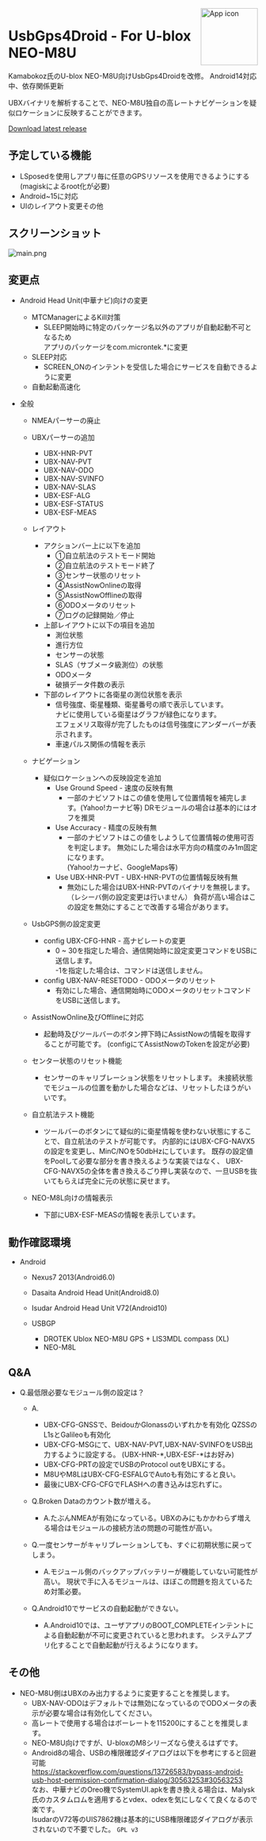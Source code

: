 <img align="right" alt="App icon" src="app-icon.png" height="115px">

 # UsbGps4Droid - For U-blox NEO-M8U
 
  Kamabokoz氏のU-blox NEO-M8U向けUsbGps4Droidを改修。
  Android14対応中、依存関係更新

  UBXバイナリを解析することで、NEO-M8U独自の高レートナビゲーションを疑似ロケーションに反映することができます。
  
  [Download latest release](../../releases)

  ## 予定している機能
  * LSposedを使用しアプリ毎に任意のGPSリソースを使用できるようにする(magiskによるroot化が必要)
  * Android~15に対応
  * UIのレイアウト変更その他
  
  ## スクリーンショット
  ![main.png](screenshots/main.png "main")
  ## 変更点
  * Android Head Unit(中華ナビ)向けの変更
    * MTCManagerによるKill対策
      * SLEEP開始時に特定のパッケージ名以外のアプリが自動起動不可となるため  
    アプリのパッケージをcom.microntek.\*に変更
    * SLEEP対応
      * SCREEN_ONのインテントを受信した場合にサービスを自動できるように変更
    * 自動起動高速化
  
  
  * 全般
    * NMEAパーサーの廃止
    * UBXパーサーの追加
      * UBX-HNR-PVT
      * UBX-NAV-PVT
      * UBX-NAV-ODO
      * UBX-NAV-SVINFO
      * UBX-NAV-SLAS
      * UBX-ESF-ALG
      * UBX-ESF-STATUS
      * UBX-ESF-MEAS
  
    * レイアウト
      * アクションバー上に以下を追加
        * ①自立航法のテストモード開始
        * ②自立航法のテストモード終了
        * ③センサー状態のリセット
        * ④AssistNowOnlineの取得
        * ⑤AssistNowOfflineの取得
        * ⑥ODOメータのリセット
        * ⑦ログの記録開始／停止
      * 上部レイアウトに以下の項目を追加
        * 測位状態  
        * 進行方位  
        * センサーの状態  
        * SLAS（サブメータ級測位）の状態  
        * ODOメータ
        * 破損データ件数の表示
      * 下部のレイアウトに各衛星の測位状態を表示  
        * 信号強度、衛星種類、衛星番号の順で表示しています。  
          ナビに使用している衛星はグラフが緑色になります。  
          エフェメリス取得が完了したものは信号強度にアンダーバーが表示されます。
        * 車速パルス関係の情報を表示
  
    * ナビゲーション
      * 疑似ロケーションへの反映設定を追加
        * Use Ground Speed - 速度の反映有無
          * 一部のナビソフトはこの値を使用して位置情報を補完します。(Yahoo!カーナビ等)
            DRモジュールの場合は基本的にはオフを推奨
        * Use Accuracy - 精度の反映有無
          * 一部のナビソフトはこの値をしようして位置情報の使用可否を判定します。
            無効にした場合は水平方向の精度のみ1m固定になります。  
          (Yahoo!カーナビ、GoogleMaps等)
        * Use UBX-HNR-PVT - UBX-HNR-PVTの位置情報反映有無
          * 無効にした場合はUBX-HNR-PVTのバイナリを無視します。（レシーバ側の設定変更は行いません）
            負荷が高い場合はこの設定を無効にすることで改善する場合があります。
  
    * UsbGPS側の設定変更
      * config UBX-CFG-HNR - 高ナビレートの変更
        * 0 ~ 30を指定した場合、通信開始時に設定変更コマンドをUSBに送信します。  
        -1を指定した場合は、コマンドは送信しません。
      * config UBX-NAV-RESETODO - ODOメータのリセット
        * 有効にした場合、通信開始時にODOメータのリセットコマンドをUSBに送信します。
  
    * AssistNowOnline及びOfflineに対応
      * 起動時及びツールバーのボタン押下時にAssistNowの情報を取得することが可能です。
        (configにてAssistNowのTokenを設定が必要)
  
    * センター状態のリセット機能
      * センサーのキャリブレーション状態をリセットします。
        未接続状態でモジュールの位置を動かした場合などは、リセットしたほうがいいです。
  
    * 自立航法テスト機能
      * ツールバーのボタンにて疑似的に衛星情報を使わない状態にすることで、自立航法のテストが可能です。
        内部的にはUBX-CFG-NAVX5の設定を変更し、MinC/NOを50dbHzにしています。
        既存の設定値をPoolして必要な部分を書き換えるような実装ではなく、
        UBX-CFG-NAVX5の全体を書き換えるごり押し実装なので、一旦USBを抜いてもらえば完全に元の状態に戻せます。
  
    * NEO-M8L向けの情報表示
      * 下部にUBX-ESF-MEASの情報を表示しています。
  
  ## 動作確認環境
  * Android
    * Nexus7 2013(Android6.0)  
    * Dasaita Android Head Unit(Android8.0)  
    * Isudar Android Head Unit V72(Android10)
  
    * USBGP
      * DROTEK Ublox NEO-M8U GPS + LIS3MDL compass (XL)  
      * NEO-M8L
  
  ## Q&A
  * Q.最低限必要なモジュール側の設定は？
    * A.
      * UBX-CFG-GNSSで、BeidouかGlonassのいずれかを有効化
        QZSSのL1sとGalileoも有効化
      * UBX-CFG-MSGにて、UBX-NAV-PVT,UBX-NAV-SVINFOをUSB出力するように設定する。
        (UBX-HNR-*,UBX-ESF-*はお好み)
      * UBX-CFG-PRTの設定でUSBのProtocol outをUBXにする。
      * M8UやM8LはUBX-CFG-ESFALGでAutoも有効にすると良い。
      * 最後にUBX-CFG-CFGでFLASHへの書き込みは忘れずに。
  
    * Q.Broken Dataのカウント数が増える。
      * A.たぶんNMEAが有効になっている。UBXのみにもかかわらず増える場合はモジュールの接続方法の問題の可能性が高い。
  
    * Q.一度センサーがキャリブレーションしても、すぐに初期状態に戻ってしまう。
      * A.モジュール側のバックアップバッテリーが機能していない可能性が高い。
          現状で手に入るモジュールは、ほぼこの問題を抱えているため対策必要。
  
    * Q.Android10でサービスの自動起動ができない。
      * A.Android10では、ユーザアプリのBOOT_COMPLETEインテントによる自動起動が不可に変更されていると思われます。
        システムアプリ化することで自動起動が行えるようになります。
  
  ## その他
  * NEO-M8U側はUBXのみ出力するように変更することを推奨します。  
    * UBX-NAV-ODOはデフォルトでは無効になっているのでODOメータの表示が必要な場合は有効化してください。  
    * 高レートで使用する場合はボーレートを115200にすることを推奨します。
    * NEO-M8U向けですが、U-bloxのM8シリーズなら使えるはずです。  
    * Android8の場合、USBの権限確認ダイアログは以下を参考にすると回避可能  
    https://stackoverflow.com/questions/13726583/bypass-android-usb-host-permission-confirmation-dialog/30563253#30563253  
    なお、中華ナビのOreo機でSystemUI.apkを書き換える場合は、Malysk氏のカスタムロムを適用するとvdex、odexを気にしなくて良くなるので楽です。  
    IsudarのV72等のUIS7862機は基本的にUSB権限確認ダイアログが表示されないので不要でした。
    `GPL v3`
